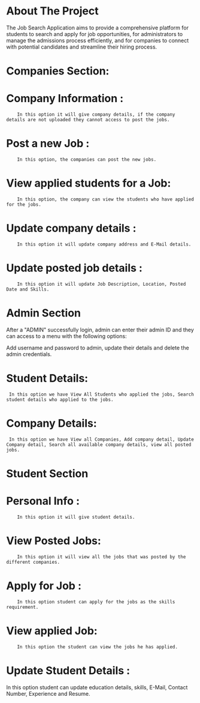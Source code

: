 # About The Project
The Job Search Application aims to provide a comprehensive platform for students 
to search and apply for job opportunities, for administrators to manage the 
admissions process efficiently, and for companies to connect with potential 
candidates and streamline their hiring process.

# Companies Section:
  # Company Information : 
        In this option it will give company details, if the company details are not uploaded they cannot access to post the jobs.
  # Post a new Job : 
        In this option, the companies can post the new jobs.
  # View applied students for a Job: 
        In this option, the company can view the students who have applied for the jobs.
  # Update company details : 
        In this option it will update company address and E-Mail details.
  # Update posted job details :
        In this option it will update Job Description, Location, Posted Date and Skills.


# Admin Section

  After a "ADMIN" successfully login, admin can enter their admin ID and they can access to a menu with the following options:
  
  Add username and password to admin, update their details and delete the admin credentials.
  
  # Student Details:
     In this option we have View All Students who applied the jobs, Search student details who applied to the jobs.
  # Company Details: 
     In this option we have View all Companies, Add company detail, Update Company detail, Search all available company details, view all posted jobs.

# Student Section

   # Personal Info : 
        In this option it will give student details.
  # View Posted Jobs:
        In this option it will view all the jobs that was posted by the different companies.
  # Apply for Job : 
        In this option student can apply for the jobs as the skills requirement.
  # View applied Job: 
        In this option the student can view the jobs he has applied.
  # Update Student Details : 
  In this option student can update education details, skills, E-Mail, Contact Number, Experience and Resume.




 
